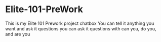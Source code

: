 # Elite-101-PreWork
This is my Elite 101 Prework project chatbox
You can tell it anything you want and ask it questions
you can ask it questions with can you, do you, and are you